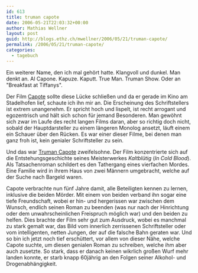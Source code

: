 ```yaml
---
id: 613
title: truman capote
date: 2006-05-21T22:03:32+00:00
author: Mathias Wellner
layout: post
guid: http://blogs.ethz.ch/mwellner/2006/05/21/truman-capote/
permalink: /2006/05/21/truman-capote/
categories:
  - tagebuch
---
```

Ein weiterer Name, den ich mal gehört hatte. Klangvoll und dunkel. Man denkt an. Al Capone. Kapuze. Kaputt. True Man. Truman Show. Oder an "Breakfast at Tiffanys". 

Der Film [Capote](https://de.wikipedia.org/wiki/Capote) sollte diese Lücke schließen und da er gerade im Kino am Stadelhofen lief, schaute ich ihn mir an. Die Erscheinung des Schriftstellers ist extrem unangenehm. Er spricht hoch und lispelt, ist recht arrogant und egozentrisch und hält sich schon für jemand Besonderen. Man gewöhnt sich zwar im Laufe des recht langen Films daran, aber so richtig doch nicht, sobald der Hauptdarsteller zu einem längeren Monolog ansetzt, läuft einem ein Schauer über den Rücken. Es war einer dieser Filme, bei denen man ganz froh ist, kein genialer Schriftsteller zu sein. 

Und das war [Truman Capote](https://de.wikipedia.org/wiki/Truman_Capote) zweifelsohne. Der Film konzentrierte sich auf die Entstehungsgeschichte seines Meisterwerkes _Kaltblütig_ (_In Cold Blood_). Als Tatsachenroman schildert es den Tathergang eines vierfachen Mordes. Eine Familie wird in ihrem Haus von zwei Männern umgebracht, welche auf der Suche nach Bargeld waren. 

Capote verbrachte nun fünf Jahre damit, alle Beteiligten kennen zu lernen, inklusive die beiden Mörder. Mit einem von beiden verband ihn sogar eine tiefe Freundschaft, wobei er hin- und hergerissen war zwischen dem Wunsch, endlich seinen Roman zu beenden (was nur nach der Hinrichtung oder dem unwahrscheinlichen Freispruch möglich war) und den beiden zu helfen. Dies brachte der Film sehr gut zum Ausdruck, wobei es manchmal zu stark gemalt war, das Bild vom innerlich zerrissenen Schriftsteller oder vom intelligenten, netten Jungen, der auf die falsche Bahn geraten war. Und so bin ich jetzt noch tief erschüttert, vor allem von dieser Nähe, welche Capote suchte, um diesen genialen Roman zu schreiben, welche ihm aber auch zusetzte. So stark, dass er danach keinen wikrlich großen Wurf mehr landen konnte, er starb knapp 60jährig an den Folgen seiner Alkohol- und Drogenabhängigkeit.